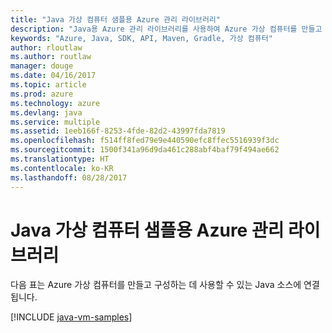 ```yaml
---
title: "Java 가상 컴퓨터 샘플용 Azure 관리 라이브러리"
description: "Java용 Azure 관리 라이브러리를 사용하여 Azure 가상 컴퓨터를 만들고 업데이트하기 위한 샘플 코드를 얻습니다."
keywords: "Azure, Java, SDK, API, Maven, Gradle, 가상 컴퓨터"
author: rloutlaw
ms.author: routlaw
manager: douge
ms.date: 04/16/2017
ms.topic: article
ms.prod: azure
ms.technology: azure
ms.devlang: java
ms.service: multiple
ms.assetid: 1eeb166f-8253-4fde-82d2-43997fda7819
ms.openlocfilehash: f514ff8fed79e9e440590efc8ffec5516939f3dc
ms.sourcegitcommit: 1500f341a96d9da461c288abf4baf79f494ae662
ms.translationtype: HT
ms.contentlocale: ko-KR
ms.lasthandoff: 08/28/2017
---
```

# <a name="azure-management-libraries-for-java-samples-for-virtual-machines"></a>Java 가상 컴퓨터 샘플용 Azure 관리 라이브러리

다음 표는 Azure 가상 컴퓨터를 만들고 구성하는 데 사용할 수 있는 Java 소스에 연결됩니다.

[!INCLUDE [java-vm-samples](includes/java-vm-samples.md)]